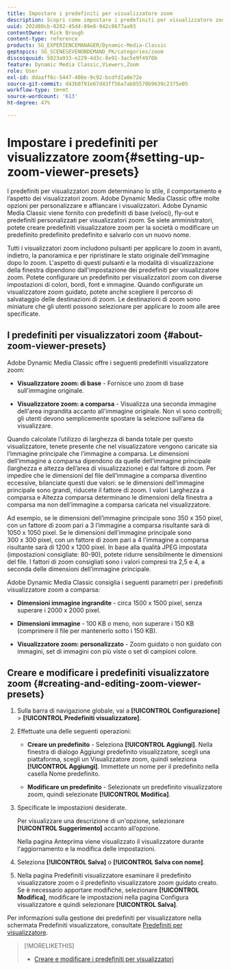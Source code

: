 ```yaml
---
title: Impostare i predefiniti per visualizzatore zoom
description: Scopri come impostare i predefiniti per visualizzatore zoom in Adobe Dynamic Media Classic.
uuid: 202d80cb-8282-45d4-89e8-942c8677aa93
contentOwner: Rick Brough
content-type: reference
products: SG_EXPERIENCEMANAGER/Dynamic-Media-Classic
geptopics: SG_SCENESEVENONDEMAND_PK/categories/zoom
discoiquuid: 5023a933-e229-4d3c-8e91-3ac5e9f4970b
feature: Dynamic Media Classic,Viewers,Zoom
role: User
exl-id: ddaaff6c-5447-408e-9c92-bcdfd1a0e72e
source-git-commit: d43b0791e67d43ff56a7ab85570b9639c2375e05
workflow-type: tm+mt
source-wordcount: '613'
ht-degree: 47%

---
```


# Impostare i predefiniti per visualizzatore zoom{#setting-up-zoom-viewer-presets}

I predefiniti per visualizzatori zoom determinano lo stile, il comportamento e l’aspetto dei visualizzatori zoom. Adobe Dynamic Media Classic offre molte opzioni per personalizzare e affiancare i visualizzatori. Adobe Dynamic Media Classic viene fornito con predefiniti di base (veloci), fly-out e predefiniti personalizzati per visualizzatori zoom. Se siete amministratori, potete creare predefiniti visualizzatore zoom per la società o modificare un predefinito predefinito predefinito e salvarlo con un nuovo nome.

Tutti i visualizzatori zoom includono pulsanti per applicare lo zoom in avanti, indietro, la panoramica e per ripristinare le stato originale dell’immagine dopo lo zoom. L&#39;aspetto di questi pulsanti e la modalità di visualizzazione della finestra dipendono dall&#39;impostazione dei predefiniti per visualizzatore zoom. Potete configurare un predefinito per visualizzatori zoom con diverse impostazioni di colori, bordi, font e immagine. Quando configurate un visualizzatore zoom guidato, potete anche scegliere il percorso di salvataggio delle destinazioni di zoom. Le destinazioni di zoom sono miniature che gli utenti possono selezionare per applicare lo zoom alle aree specificate.

## I predefiniti per visualizzatori zoom {#about-zoom-viewer-presets}

Adobe Dynamic Media Classic offre i seguenti predefiniti visualizzatore zoom:

* **Visualizzatore zoom: di base** - Fornisce uno zoom di base sull&#39;immagine originale.

* **Visualizzatore zoom: a comparsa** - Visualizza una seconda immagine dell&#39;area ingrandita accanto all&#39;immagine originale. Non vi sono controlli; gli utenti devono semplicemente spostare la selezione sull’area da visualizzare.

Quando calcolate l’utilizzo di larghezza di banda totale per questo visualizzatore, tenete presente che nel visualizzatore vengono caricate sia l’immagine principale che l’immagine a comparsa. Le dimensioni dell’immagine a comparsa dipendono da quelle dell’immagine principale (larghezza e altezza dell’area di visualizzazione) e dal fattore di zoom. Per impedire che le dimensioni del file dell’immagine a comparsa diventino eccessive, bilanciate questi due valori: se le dimensioni dell’immagine principale sono grandi, riducete il fattore di zoom. I valori Larghezza a comparsa e Altezza comparsa determinano le dimensioni della finestra a comparsa ma non dell’immagine a comparsa caricata nel visualizzatore.

Ad esempio, se le dimensioni dell’immagine principale sono 350 x 350 pixel, con un fattore di zoom pari a 3 l’immagine a comparsa risultante sarà di 1050 x 1050 pixel. Se le dimensioni dell’immagine principale sono 300 x 300 pixel, con un fattore di zoom pari a 4 l’immagine a comparsa risultante sarà di 1200 x 1200 pixel. In base alla qualità JPEG impostata (impostazioni consigliate: 80-90), potete ridurre sensibilmente le dimensioni del file. I fattori di zoom consigliati sono i valori compresi tra 2,5 e 4, a seconda delle dimensioni dell’immagine principale.

Adobe Dynamic Media Classic consiglia i seguenti parametri per i predefiniti visualizzatore zoom a comparsa:

* **Dimensioni immagine ingrandite** - circa 1500 x 1500 pixel, senza superare i 2000 x 2000 pixel.

* **Dimensioni immagine** - 100 KB o meno, non superare i 150 KB (comprimere il file per mantenerlo sotto i 150 KB).

* **Visualizzatore zoom: personalizzato** - Zoom guidato o non guidato con immagini, set di immagini con più viste o set di campioni colore.

## Creare e modificare i predefiniti visualizzatore zoom {#creating-and-editing-zoom-viewer-presets}

1. Sulla barra di navigazione globale, vai a **[!UICONTROL Configurazione]** > **[!UICONTROL Predefiniti visualizzatore]**.
1. Effettuate una delle seguenti operazioni:

   * **Creare un predefinito** - Seleziona **[!UICONTROL Aggiungi]**. Nella finestra di dialogo Aggiungi predefinito visualizzatore, scegli una piattaforma, scegli un Visualizzatore zoom, quindi seleziona **[!UICONTROL Aggiungi]**. Immettete un nome per il predefinito nella casella Nome predefinito.

   * **Modificare un predefinito** - Selezionate un predefinito visualizzatore zoom, quindi selezionate **[!UICONTROL Modifica]**.

1. Specificate le impostazioni desiderate.

   Per visualizzare una descrizione di un&#39;opzione, selezionare **[!UICONTROL Suggerimento]** accanto all’opzione.

   Nella pagina Anteprima viene visualizzato il visualizzatore durante l&#39;aggiornamento e la modifica delle impostazioni.

1. Seleziona **[!UICONTROL Salva]** o **[!UICONTROL Salva con nome]**.
1. Nella pagina Predefiniti visualizzatore esaminare il predefinito visualizzatore zoom o il predefinito visualizzatore zoom guidato creato. Se è necessario apportare modifiche, selezionare **[!UICONTROL Modifica]**, modificare le impostazioni nella pagina Configura visualizzatore e quindi selezionare **[!UICONTROL Salva]**.

Per informazioni sulla gestione dei predefiniti per visualizzatore nella schermata Predefiniti visualizzatore, consultate [Predefiniti per visualizzatore](application-setup.md#viewer_presets).

>[!MORELIKETHIS]
>
>* [Creare e modificare i predefiniti per visualizzatori](application-setup.md#adding_and_editing_viewer_presets)

